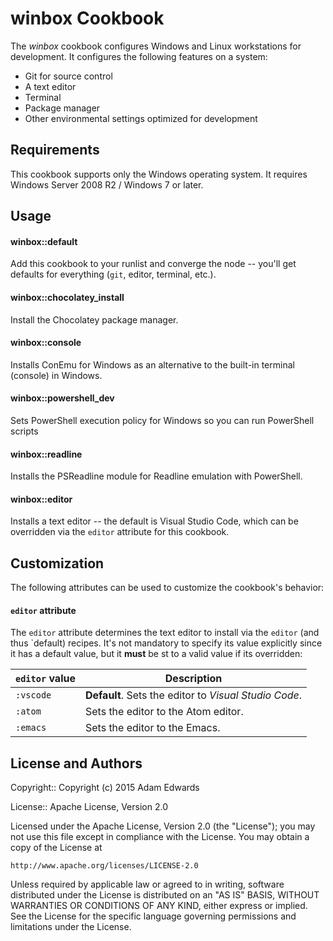 winbox Cookbook
===============
The *winbox* cookbook configures Windows and Linux workstations for development. It configures the following features on a system:

* Git for source control
* A text editor
* Terminal
* Package manager
* Other environmental settings optimized for development

Requirements
------------
This cookbook supports only the Windows operating system. It requires
Windows Server 2008 R2 / Windows 7 or later.

Usage
-----

#### winbox::default
Add this cookbook to your runlist and converge the node -- you'll get
defaults for everything (`git`, editor, terminal, etc.).

#### winbox::chocolatey_install
Install the Chocolatey package manager.

#### winbox::console
Installs ConEmu for Windows as an alternative to the built-in terminal (console) in Windows.

#### winbox::powershell_dev
Sets PowerShell execution policy for Windows so you can run PowerShell
scripts

#### winbox::readline
Installs the PSReadline module for Readline emulation with PowerShell.

#### winbox::editor
Installs a text editor -- the default is Visual Studio Code, which can
be overridden via the `editor` attribute for this cookbook.

## Customization

The following attributes can be used to customize the cookbook's
behavior:

#### `editor` attribute

The `editor` attribute determines the text editor to install via the
`editor` (and thus `default) recipes. It's not mandatory to specify
its value explicitly since it has a default value, but it **must** be
st to a valid value if its overridden:

| `editor` value | Description                                           |
|----------------|-------------------------------------------------------|
| `:vscode`      | **Default**. Sets the editor to *Visual Studio Code*. |
| `:atom`        | Sets the editor to the Atom editor.                   |
| `:emacs`       | Sets the editor to the Emacs.                         |

License and Authors
-------------------
Copyright:: Copyright (c) 2015 Adam Edwards

License:: Apache License, Version 2.0

Licensed under the Apache License, Version 2.0 (the "License");
you may not use this file except in compliance with the License.
You may obtain a copy of the License at

    http://www.apache.org/licenses/LICENSE-2.0

Unless required by applicable law or agreed to in writing, software
distributed under the License is distributed on an "AS IS" BASIS,
WITHOUT WARRANTIES OR CONDITIONS OF ANY KIND, either express or implied.
See the License for the specific language governing permissions and
limitations under the License.

